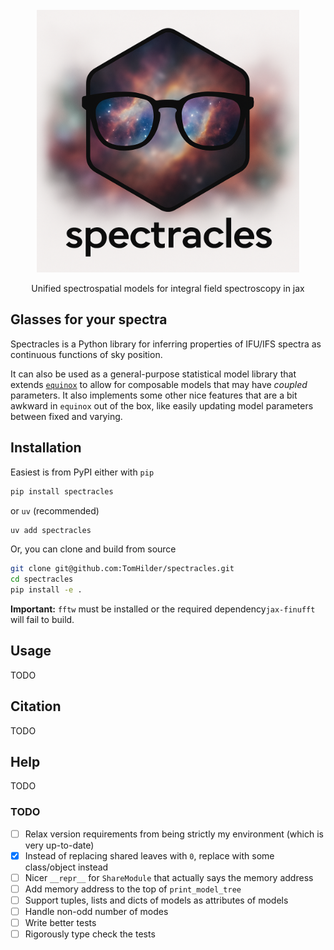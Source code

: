 <div id="top"></div>

<!-- PROJECT SHIELDS -->
<!-- [![PyPI Package][pypi-shield]][pypi-url] -
<!-- [![JOSS][JOSS-shield]][JOSS-url] -->

<!-- ![GitHub Workflow Status](https://img.shields.io/github/actions/workflow/status/TomHilder/wakeflow/Tests.yml?label=tests&style=flat-square)
[![Docs][docs-status-shield]][docs-status-url] -->

<!-- PROJECT LOGO -->
<br />
<div align="center">
  <a href="https://github.com/TomHilder/spectracles">
    <img src="https://raw.githubusercontent.com/TomHilder/spectracles/main/logo.png" alt="spectrackles" width="420">
  </a>

<!--  <h3 align="center">Wakeflow</h3> -->

  <p align="center">
    Unified spectrospatial models for integral field spectroscopy in jax
  </p>
</div>

<!-- <div align="center">
<img src="https://raw.githubusercontent.com/TomHilder/spectracles/main/logo.png" alt="spectracles" width="420"></img>
</div> -->

## Glasses for your spectra

Spectracles is a Python library for inferring properties of IFU/IFS spectra as continuous functions of sky position.

It can also be used as a general-purpose statistical model library that extends [`equinox`](https://github.com/patrick-kidger/equinox) to allow for composable models that may have *coupled* parameters. It also implements some other nice features that are a bit awkward in `equinox` out of the box, like easily updating model parameters between fixed and varying.

## Installation

Easiest is from PyPI either with `pip`

```sh
pip install spectracles
```

or `uv` (recommended)

```sh
uv add spectracles
```

Or, you can clone and build from source

```sh
git clone git@github.com:TomHilder/spectracles.git
cd spectracles
pip install -e .
```

**Important:** `fftw` must be installed or the required dependency`jax-finufft` will fail to build.

## Usage

TODO

## Citation

TODO

## Help

TODO

### TODO

- [ ] Relax version requirements from being strictly my environment (which is very up-to-date)
- [x] Instead of replacing shared leaves with `0`, replace with some class/object instead
- [ ] Nicer `__repr__` for `ShareModule` that actually says the memory address
- [ ] Add memory address to the top of `print_model_tree`
- [ ] Support tuples, lists and dicts of models as attributes of models
- [ ] Handle non-odd number of modes
- [ ] Write better tests
- [ ] Rigorously type check the tests
